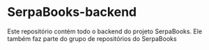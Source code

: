 # SerpaBooks-backend
Este repositório contém todo o backend do projeto SerpaBooks. Ele também faz parte do grupo de repositórios do SerpaBooks
